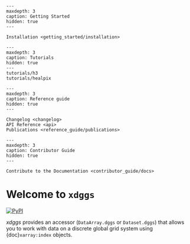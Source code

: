 ```{toctree}
---
maxdepth: 3
caption: Getting Started
hidden: true
---

Installation <getting_started/installation>
```

```{toctree}
---
maxdepth: 3
caption: Tutorials
hidden: true
---
tutorials/h3
tutorials/healpix
```

<!-- ```{toctree} -->
<!-- --- -->
<!-- maxdepth: 3 -->
<!-- caption: User guide -->
<!-- hidden: true -->
<!-- --- -->
<!-- ``` -->

```{toctree}
---
maxdepth: 3
caption: Reference guide
hidden: true
---

Changelog <changelog>
API Reference <api>
Publications <reference_guide/publications>
```

```{toctree}
---
maxdepth: 3
caption: Contributor Guide
hidden: true
---

Contribute to the Documentation <contributor_guide/docs>
```

# Welcome to `xdggs`

[![PyPI](https://img.shields.io/pypi/v/xdggs.svg?style=flat)](https://pypi.org/project/xdggs)

_xdggs_ provides an accessor (`DataArray.dggs` or `Dataset.dggs`) that allows you to work with data on a discrete global grid system using {doc}`xarray:index` objects.
